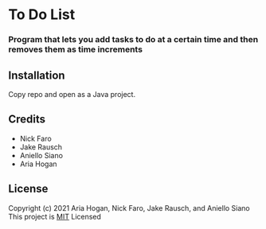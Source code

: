 # To Do List
### Program that lets you add tasks to do at a certain time and then removes them as time increments

## Installation
Copy repo and open as a Java project.

## Credits
- Nick Faro
- Jake Rausch
- Aniello Siano
- Aria Hogan

## License
Copyright (c) 2021 Aria Hogan, Nick Faro, Jake Rausch, and Aniello Siano<br />
This project is [MIT](https://github.com/hoganc3/ToDoList/blob/master/LICENSE) Licensed
